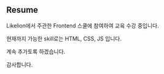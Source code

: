 ## Resume

Likelion에서 주관한 Frontend 스쿨에 참여하여 교육 수강 중입니다.

현재까지 가능한 skill로는 HTML, CSS, JS 입니다.

계속 추가토록 하겠습니다.

감사합니다.
